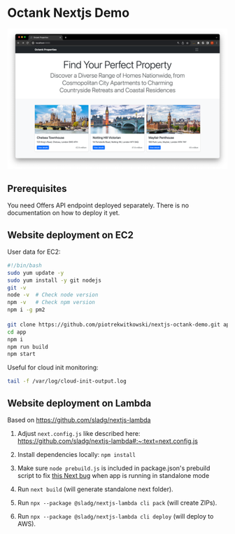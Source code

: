 # Octank Nextjs Demo
![](./website.png)

## Prerequisites
You need Offers API endpoint deployed separately. There is no documentation on how to deploy it yet.

## Website deployment on EC2
User data for EC2:
```bash
#!/bin/bash
sudo yum update -y
sudo yum install -y git nodejs
git -v
node -v  # Check node version
npm -v   # Check npm version
npm i -g pm2

git clone https://github.com/piotrekwitkowski/nextjs-octank-demo.git app
cd app
npm i
npm run build
npm start
```

Useful for cloud init monitoring: 
```bash
tail -f /var/log/cloud-init-output.log
```


## Website deployment on Lambda
Based on https://github.com/sladg/nextjs-lambda
1. Adjust `next.config.js` like described here: https://github.com/sladg/nextjs-lambda#:~:text=next.config.js

1. Install dependencies locally: `npm install`

1. Make sure `node prebuild.js` is included in package.json's prebuild script to fix [this Next bug](https://github.com/vercel/next.js/issues/49169) when app is running in standalone mode 
 
1. Run `next build` (will generate standalone next folder).
1. Run `npx --package @sladg/nextjs-lambda cli pack` (will create ZIPs).
1. Run `npx --package @sladg/nextjs-lambda cli deploy` (will deploy to AWS).
